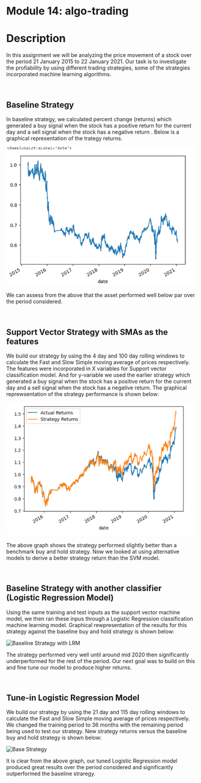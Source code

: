 # Module 14: algo-trading

# Description

In this assignment we will be analyzing the price movement of a stock over the period 21 January 2015 to 22 January 2021. Our task is  to investigate the profiability by using different trading strategies, some of the strategies incorporated machine learning algorithms.

<br>


## Baseline Strategy
 In baseline strategy, we calculated percent change (returns) which generated a buy signal when the stock has a positive return for the current day and a sell signal when the stock has a negative return . Below is a graphical representation of the trategy returns.

![Baseline Strategy](https://github.com/AbuzarF/ML_Trading-Bot/blob/main/BaselineStrategy.PNG)

We can assess from the above that the asset performed well below par over the period considered.

<br>

## Support Vector Strategy with SMAs as the features
 We build our strategy by using the 4 day and 100 day rolling windows to calculate the Fast and Slow Simple moving average of prices respectively. The features were incorporated in X variables for Support vector classification model. And for y-variable we used the earlier strategy which generated a buy signal when the stock has a positive return for the current day and a sell signal when the stock has a negative return. The graphical reprewsentation of the strategy performance is shown below: 

![Baseline Strategy](https://github.com/AbuzarF/ML_Trading-Bot/blob/main/SVCresult.PNG)

The above graph shows the strategy performed slightly better than a benchmark buy and hold strategy. Now we looked at using alternative models to derive a better strategy return than the SVM model.

<br>

## Baseline Strategy with another classifier (Logistic Regression Model)
Using the same training and test inputs as the support vector machine model, we then ran these inpus through a Logistic Regression classification machine learning model. Graphical rewpresentation of the results for this strategy against the baseline buy and hold strategy is shown below:

![Baseline Strategy with LRM](Images\OriginalLRresult.PNG)

 The strategy performed very well until around mid 2020 then significantly underperformed for the rest of the period. Our next goal was to build on this and fine tune our model to produce higher returns.

<br>

## Tune-in Logistic Regression Model
We build our strategy by using the 21 day and 115 day rolling windows to calculate the Fast and Slow Simple moving average of prices respectively. We changed the training period to 36 months with the remaining period being used to test our strategy. New strategy returns versus the baseline buy and hold strategy is shown below:

![Base Strategy](Images/TuneinLRresult.PNG)

It is clear from the above graph, our tuned Logistic Regression model produced great results over the period considered and significantly outperformed the baseline straregy.
